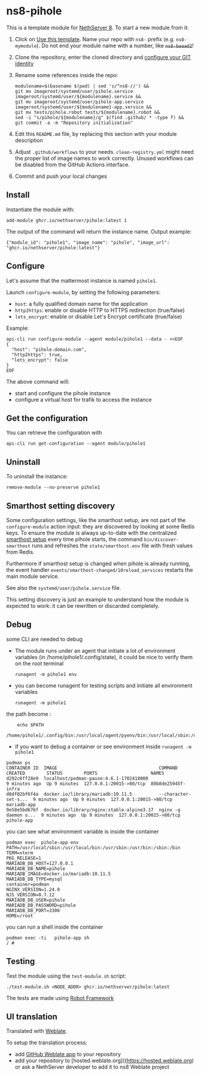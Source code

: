 # ns8-pihole

This is a template module for [NethServer 8](https://github.com/NethServer/ns8-core).
To start a new module from it:

1. Click on [Use this template](https://github.com/NethServer/ns8-pihole/generate).
   Name your repo with `ns8-` prefix (e.g. `ns8-mymodule`). 
   Do not end your module name with a number, like ~~`ns8-baaad2`~~!

1. Clone the repository, enter the cloned directory and
   [configure your GIT identity](https://git-scm.com/book/en/v2/Getting-Started-First-Time-Git-Setup#_your_identity)

1. Rename some references inside the repo:
   ```
   modulename=$(basename $(pwd) | sed 's/^ns8-//') &&
   git mv imageroot/systemd/user/pihole.service imageroot/systemd/user/${modulename}.service &&
   git mv imageroot/systemd/user/pihole-app.service imageroot/systemd/user/${modulename}-app.service && 
   git mv tests/pihole.robot tests/${modulename}.robot &&
   sed -i "s/pihole/${modulename}/g" $(find .github/ * -type f) &&
   git commit -a -m "Repository initialization"
   ```

1. Edit this `README.md` file, by replacing this section with your module
   description

1. Adjust `.github/workflows` to your needs. `clean-registry.yml` might
   need the proper list of image names to work correctly. Unused workflows
   can be disabled from the GitHub Actions interface.

1. Commit and push your local changes

## Install

Instantiate the module with:

    add-module ghcr.io/nethserver/pihole:latest 1

The output of the command will return the instance name.
Output example:

    {"module_id": "pihole1", "image_name": "pihole", "image_url": "ghcr.io/nethserver/pihole:latest"}

## Configure

Let's assume that the mattermost instance is named `pihole1`.

Launch `configure-module`, by setting the following parameters:
- `host`: a fully qualified domain name for the application
- `http2https`: enable or disable HTTP to HTTPS redirection (true/false)
- `lets_encrypt`: enable or disable Let's Encrypt certificate (true/false)


Example:

```
api-cli run configure-module --agent module/pihole1 --data - <<EOF
{
  "host": "pihole.domain.com",
  "http2https": true,
  "lets_encrypt": false
}
EOF
```

The above command will:
- start and configure the pihole instance
- configure a virtual host for trafik to access the instance

## Get the configuration
You can retrieve the configuration with

```
api-cli run get-configuration --agent module/pihole1
```

## Uninstall

To uninstall the instance:

    remove-module --no-preserve pihole1

## Smarthost setting discovery

Some configuration settings, like the smarthost setup, are not part of the
`configure-module` action input: they are discovered by looking at some
Redis keys.  To ensure the module is always up-to-date with the
centralized [smarthost
setup](https://nethserver.github.io/ns8-core/core/smarthost/) every time
pihole starts, the command `bin/discover-smarthost` runs and refreshes
the `state/smarthost.env` file with fresh values from Redis.

Furthermore if smarthost setup is changed when pihole is already
running, the event handler `events/smarthost-changed/10reload_services`
restarts the main module service.

See also the `systemd/user/pihole.service` file.

This setting discovery is just an example to understand how the module is
expected to work: it can be rewritten or discarded completely.

## Debug

some CLI are needed to debug

- The module runs under an agent that initiate a lot of environment variables (in /home/pihole1/.config/state), it could be nice to verify them
on the root terminal

    `runagent -m pihole1 env`

- you can become runagent for testing scripts and initiate all environment variables
  
    `runagent -m pihole1`

 the path become : 
```
    echo $PATH
    /home/pihole1/.config/bin:/usr/local/agent/pyenv/bin:/usr/local/sbin:/usr/local/bin:/usr/sbin:/usr/bin:/usr/
```

- if you want to debug a container or see environment inside
 `runagent -m pihole1`
 ```
podman ps
CONTAINER ID  IMAGE                                      COMMAND               CREATED        STATUS        PORTS                    NAMES
d292c6ff28e9  localhost/podman-pause:4.6.1-1702418000                          9 minutes ago  Up 9 minutes  127.0.0.1:20015->80/tcp  80b8de25945f-infra
d8df02bf6f4a  docker.io/library/mariadb:10.11.5          --character-set-s...  9 minutes ago  Up 9 minutes  127.0.0.1:20015->80/tcp  mariadb-app
9e58e5bd676f  docker.io/library/nginx:stable-alpine3.17  nginx -g daemon o...  9 minutes ago  Up 9 minutes  127.0.0.1:20015->80/tcp  pihole-app
```

you can see what environment variable is inside the container
```
podman exec  pihole-app env
PATH=/usr/local/sbin:/usr/local/bin:/usr/sbin:/usr/bin:/sbin:/bin
TERM=xterm
PKG_RELEASE=1
MARIADB_DB_HOST=127.0.0.1
MARIADB_DB_NAME=pihole
MARIADB_IMAGE=docker.io/mariadb:10.11.5
MARIADB_DB_TYPE=mysql
container=podman
NGINX_VERSION=1.24.0
NJS_VERSION=0.7.12
MARIADB_DB_USER=pihole
MARIADB_DB_PASSWORD=pihole
MARIADB_DB_PORT=3306
HOME=/root
```

you can run a shell inside the container

```
podman exec -ti   pihole-app sh
/ # 
```
## Testing

Test the module using the `test-module.sh` script:


    ./test-module.sh <NODE_ADDR> ghcr.io/nethserver/pihole:latest

The tests are made using [Robot Framework](https://robotframework.org/)

## UI translation

Translated with [Weblate](https://hosted.weblate.org/projects/ns8/).

To setup the translation process:

- add [GitHub Weblate app](https://docs.weblate.org/en/latest/admin/continuous.html#github-setup) to your repository
- add your repository to [hosted.weblate.org]((https://hosted.weblate.org) or ask a NethServer developer to add it to ns8 Weblate project
